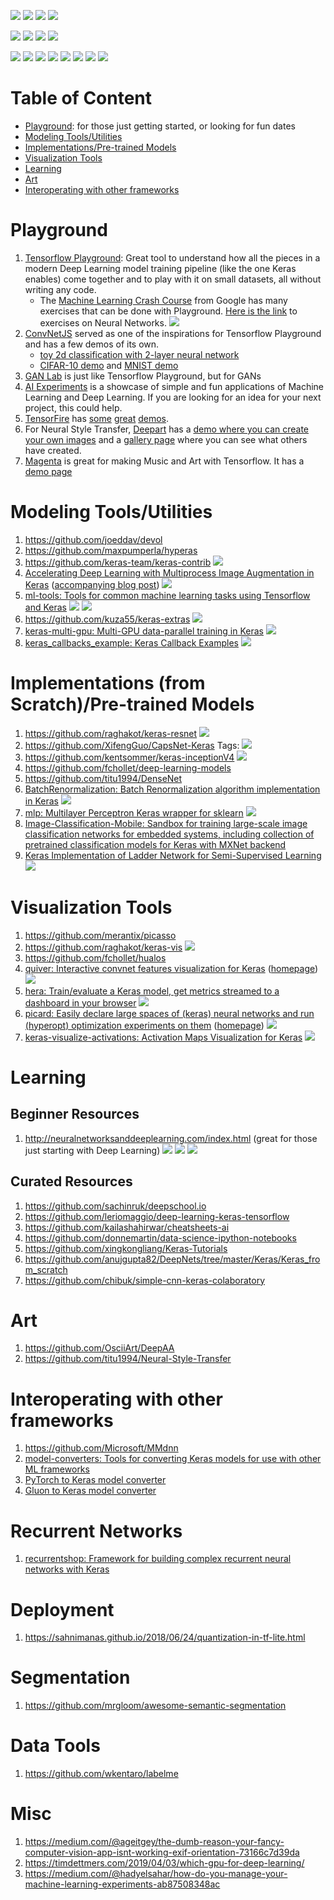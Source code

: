 ![](https://img.shields.io/pypi/l/ansicolortags.svg?raw=true) ![](https://img.shields.io/badge/Maintained%3F-yes-green.svg) ![](https://img.shields.io/badge/contributions-welcome-brightgreen.svg?raw=true) ![](https://img.shields.io/badge/PRs-welcome-brightgreen.svg)

![](https://img.shields.io/github/issues-raw/soumendra/awesome-deeplearning.svg) ![](	https://img.shields.io/github/issues-pr-raw/soumendra/awesome-deeplearning.svg) ![](https://img.shields.io/github/last-commit/soumendra/awesome-deeplearning.svg) ![](https://img.shields.io/github/contributors/soumendra/awesome-deeplearning.svg)

![](https://img.shields.io/github/forks/soumendra/awesome-deeplearning.svg) ![](https://img.shields.io/github/stars/soumendra/awesome-deeplearning.svg) ![](https://img.shields.io/github/watchers/soumendra/awesome-deeplearning.svg) ![](https://img.shields.io/github/commit-activity/m/soumendra/awesome-deeplearning.svg) ![](https://img.shields.io/github/repo-size/soumendra/awesome-deeplearning.svg) ![](https://img.shields.io/github/languages/code-size/soumendra/awesome-deeplearning.svg) ![](https://img.shields.io/github/release-date/soumendra/awesome-deeplearning.svg) ![](https://img.shields.io/github/release/soumendra/awesome-deeplearning.svg)

# Table of Content

* [Playground](https://github.com/soumendra/awesome-deeplearning/blob/master/README.md#playground): for those just getting started, or looking for fun dates
* [Modeling Tools/Utilities](https://github.com/soumendra/awesome-deeplearning/blob/master/README.md#modeling-toolsutilities)
* [Implementations/Pre-trained Models](https://github.com/soumendra/awesome-deeplearning/blob/master/README.md#implementations-from-scratchpre-trained-models)
* [Visualization Tools](https://github.com/soumendra/awesome-deeplearning/blob/master/README.md#implementations-from-scratchpre-trained-models)
* [Learning](https://github.com/soumendra/awesome-deeplearning/blob/master/README.md#implementations-from-scratchpre-trained-models)
* [Art](https://github.com/soumendra/awesome-deeplearning/blob/master/README.md#implementations-from-scratchpre-trained-models)
* [Interoperating with other frameworks](https://github.com/soumendra/awesome-deeplearning/blob/master/README.md#implementations-from-scratchpre-trained-models)

# Playground

1. [Tensorflow Playground](https://playground.tensorflow.org): Great tool to understand how all the pieces in a modern Deep Learning model training pipeline (like the one Keras enables) come together and to play with it on small datasets, all without writing any code.
    - The [Machine Learning Crash Course](https://developers.google.com/machine-learning/crash-course/) from Google has many exercises that can be done with Playground. [Here is the link](https://developers.google.com/machine-learning/crash-course/introduction-to-neural-networks/playground-exercises) to exercises on Neural Networks. ![](https://img.shields.io/badge/Library-Tensorflow-green.svg)
2. [ConvNetJS](https://cs.stanford.edu/people/karpathy/convnetjs/) served as one of the inspirations for Tensorflow Playground and has a few demos of its own.
    - [toy 2d classification with 2-layer neural network](https://cs.stanford.edu/people/karpathy/convnetjs/demo/classify2d.html)
    - [CIFAR-10 demo](https://cs.stanford.edu/people/karpathy/convnetjs/demo/cifar10.html) and [MNIST demo](https://cs.stanford.edu/people/karpathy/convnetjs/demo/mnist.html)
3. [GAN Lab](https://poloclub.github.io/ganlab/) is just like Tensorflow Playground, but for GANs
4. [AI Experiments](https://experiments.withgoogle.com/collection/ai) is a showcase of simple and fun applications of Machine Learning and Deep Learning. If you are looking for an idea for your next project, this could help.
5. [TensorFire](https://tenso.rs/) has [some](https://tenso.rs/demos/fast-neural-style/) [great](https://tenso.rs/demos/rock-paper-scissors/) [demos](https://cyborg.tenso.rs/).
6. For Neural Style Transfer, [Deepart](https://deepart.io/) has a [demo where you can create your own images](https://deepart.io/hire/) and a [gallery page](https://deepart.io/latest/) where you can see what others have created.
7. [Magenta](https://magenta.tensorflow.org/) is great for making Music and Art with Tensorflow. It has a [demo page](https://magenta.tensorflow.org/demos)

# Modeling Tools/Utilities

1. https://github.com/joeddav/devol
2. https://github.com/maxpumperla/hyperas
3. https://github.com/keras-team/keras-contrib ![](https://img.shields.io/badge/Library-Keras-green.svg)
4. [Accelerating Deep Learning with Multiprocess Image Augmentation in Keras](https://github.com/stratospark/keras-multiprocess-image-data-generator) ([accompanying blog post](http://blog.stratospark.com/multiprocess-image-augmentation-keras.html)) ![](https://img.shields.io/badge/Library-Keras-green.svg)
5. [ml-tools: Tools for common machine learning tasks using Tensorflow and Keras](https://github.com/triagemd/ml-tools) ![](https://img.shields.io/badge/Library-Tensorflow-green.svg) ![](https://img.shields.io/badge/Library-Keras-green.svg)
6. https://github.com/kuza55/keras-extras ![](https://img.shields.io/badge/Library-Keras-green.svg)
7. [keras-multi-gpu: Multi-GPU data-parallel training in Keras](https://github.com/rossumai/keras-multi-gpu) ![](https://img.shields.io/badge/Library-Keras-green.svg)
8. [keras_callbacks_example: Keras Callback Examples](https://github.com/keunwoochoi/keras_callbacks_example) ![](https://img.shields.io/badge/Library-Keras-green.svg)

# Implementations (from Scratch)/Pre-trained Models

1. https://github.com/raghakot/keras-resnet ![](https://img.shields.io/badge/Library-Keras-green.svg)
2. https://github.com/XifengGuo/CapsNet-Keras Tags: ![](https://img.shields.io/badge/Library-Keras-green.svg)
3. https://github.com/kentsommer/keras-inceptionV4 ![](https://img.shields.io/badge/Library-Keras-green.svg)
4. https://github.com/fchollet/deep-learning-models
5. https://github.com/titu1994/DenseNet
6. [BatchRenormalization: Batch Renormalization algorithm implementation in Keras](https://github.com/titu1994/BatchRenormalization) ![](https://img.shields.io/badge/Library-Keras-green.svg)
7. [mlp: Multilayer Perceptron Keras wrapper for sklearn](https://github.com/alvarouc/mlp) ![](https://img.shields.io/badge/Library-Keras-green.svg)
8. [Image-Classification-Mobile: Sandbox for training large-scale image classification networks for embedded systems, including collection of pretrained classification models for Keras with MXNet backend](https://github.com/osmr/imgclsmob)
9. [Keras Implementation of Ladder Network for Semi-Supervised Learning](https://github.com/divamgupta/ladder_network_keras) ![](https://img.shields.io/badge/Library-Keras-green.svg)

# Visualization Tools

1. https://github.com/merantix/picasso
2. https://github.com/raghakot/keras-vis ![](https://img.shields.io/badge/Library-Keras-green.svg)
3. https://github.com/fchollet/hualos
4. [quiver: Interactive convnet features visualization for Keras](https://github.com/keplr-io/quiver) ([homepage](https://keplr-io.github.io/quiver/)) ![](https://img.shields.io/badge/Library-Keras-green.svg)
5. [hera: Train/evaluate a Keras model, get metrics streamed to a dashboard in your browser](https://github.com/keplr-io/hera) ![](https://img.shields.io/badge/Library-Keras-green.svg)
6. [picard: Easily declare large spaces of (keras) neural networks and run (hyperopt) optimization experiments on them](https://github.com/keplr-io/picard) ([homepage](http://picard.libs.keplr.io/)) ![](https://img.shields.io/badge/Library-Keras-green.svg)
7. [keras-visualize-activations: Activation Maps Visualization for Keras](https://github.com/philipperemy/keras-visualize-activations) ![](https://img.shields.io/badge/Library-Keras-green.svg)

# Learning

## Beginner Resources

1. http://neuralnetworksanddeeplearning.com/index.html (great for those just starting with Deep Learning) ![](https://img.shields.io/badge/Meta-Beginner%20Friendly-orange.svg) ![](https://img.shields.io/badge/Meta-Recommended-orange.svg) ![](https://img.shields.io/badge/Resource-Book-red.svg)

## Curated Resources

1. https://github.com/sachinruk/deepschool.io
2. https://github.com/leriomaggio/deep-learning-keras-tensorflow
3. https://github.com/kailashahirwar/cheatsheets-ai
4. https://github.com/donnemartin/data-science-ipython-notebooks
5. https://github.com/xingkongliang/Keras-Tutorials
6. https://github.com/anujgupta82/DeepNets/tree/master/Keras/Keras_from_scratch
7. https://github.com/chibuk/simple-cnn-keras-colaboratory

# Art

1. https://github.com/OsciiArt/DeepAA
2. https://github.com/titu1994/Neural-Style-Transfer

# Interoperating with other frameworks

1. https://github.com/Microsoft/MMdnn
2. [model-converters: Tools for converting Keras models for use with other ML frameworks](https://github.com/triagemd/model-converters)
3. [PyTorch to Keras model converter](https://github.com/nerox8664/pytorch2keras)
4. [Gluon to Keras model converter](https://github.com/nerox8664/gluon2keras)

# Recurrent Networks

1. [recurrentshop: Framework for building complex recurrent neural networks with Keras](https://github.com/farizrahman4u/recurrentshop)

# Deployment

1. https://sahnimanas.github.io/2018/06/24/quantization-in-tf-lite.html

# Segmentation

1. https://github.com/mrgloom/awesome-semantic-segmentation

# Data Tools

1. https://github.com/wkentaro/labelme

# Misc

1. https://medium.com/@ageitgey/the-dumb-reason-your-fancy-computer-vision-app-isnt-working-exif-orientation-73166c7d39da
2. https://timdettmers.com/2019/04/03/which-gpu-for-deep-learning/
3. https://medium.com/@hadyelsahar/how-do-you-manage-your-machine-learning-experiments-ab87508348ac

